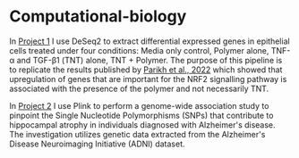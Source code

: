 # Computational-biology

In [Project 1](https://rpubs.com/Seymour22/biofunctional_polymer_prevents_retinal_scarring) I use DeSeq2 to extract differential expressed genes in epithelial cells treated under four conditions: Media only control, Polymer alone, TNF-α and TGF-β1 (TNT) alone, TNT + Polymer. The purpose of this pipeline is to replicate the results published by [Parikh et al., 2022](https://pubmed.ncbi.nlm.nih.gov/35589753/) which showed that upregulation of genes that are important for the NRF2 signalling pathway is associated with the presence of the polymer and not necessarily TNT.


In [Project 2](https://rpubs.com/Seymour22/GWAS_analysis) I use Plink to perform a genome-wide association study to pinpoint the Single Nucleotide Polymorphisms (SNPs) that contribute to hippocampal atrophy in individuals diagnosed with Alzheimer's disease. The investigation utilizes genetic data extracted from the Alzheimer's Disease Neuroimaging Initiative (ADNI) dataset.


